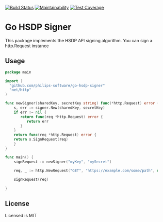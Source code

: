[![Build Status](https://travis-ci.com/philips-software/go-hsdp-signer.svg?branch=master)](https://travis-ci.com/philips-software/go-hsdp-signer)
[![Maintainability](https://api.codeclimate.com/v1/badges/d30d55adc190015a63a6/maintainability)](https://codeclimate.com/github/philips-software/go-hsdp-signer/maintainability)
[![Test Coverage](https://api.codeclimate.com/v1/badges/d30d55adc190015a63a6/test_coverage)](https://codeclimate.com/github/philips-software/go-hsdp-signer/test_coverage)

# Go HSDP Signer

This package implements the HSDP API signing algorithm.
You can sign a http.Request instance 

## Usage

```go
package main

import (
  "github.com/philips-software/go-hsdp-signer"
  "net/http"
)

func newSigner(sharedKey, secretKey string) func(*http.Request) error {
    s, err := signer.New(sharedKey, secretKey)
    if err != nil {
       return func(req *http.Request) error {
          return err
       }
    }
    return func(req *http.Request) error {
	return s.SignRequest(req)
    }	
}

func main() {
    signRequest := newSigner("myKey", "mySecret")

    req, _ := http.NewRequest("GET", "https://example.com/some/path", nil)
    
    signRequest(req)
     
}

```
## License

Licensed is MIT
